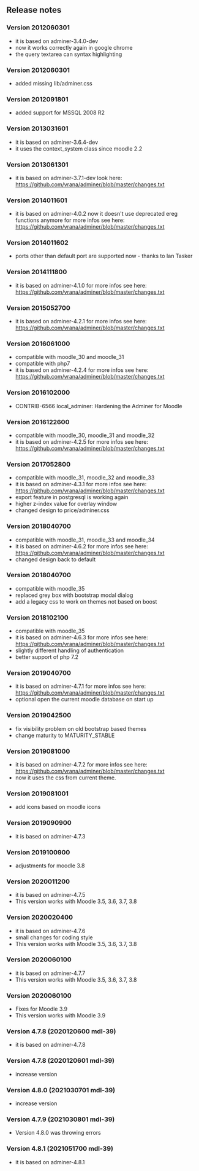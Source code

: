 ## Release notes

### Version 2012060301
* it is based on adminer-3.4.0-dev
* now it works correctly again in google chrome
* the query textarea can syntax highlighting

### Version 2012060301
* added missing lib/adminer.css

### Version 2012091801
* added support for MSSQL 2008 R2

### Version 2013031601
* it is based on adminer-3.6.4-dev
* it uses the context_system class since moodle 2.2

### Version 2013061301
* it is based on adminer-3.7.1-dev
    look here: https://github.com/vrana/adminer/blob/master/changes.txt

### Version 2014011601
* it is based on adminer-4.0.2
    now it doesn't use deprecated ereg functions anymore
    for more infos see here: https://github.com/vrana/adminer/blob/master/changes.txt

### Version 2014011602
* ports other than default port are supported now - thanks to Ian Tasker

### Version 2014111800
* it is based on adminer-4.1.0
    for more infos see here: https://github.com/vrana/adminer/blob/master/changes.txt

### Version 2015052700
* it is based on adminer-4.2.1
    for more infos see here: https://github.com/vrana/adminer/blob/master/changes.txt

### Version 2016061000
* compatible with moodle_30 and moodle_31
* compatible with php7
* it is based on adminer-4.2.4
    for more infos see here: https://github.com/vrana/adminer/blob/master/changes.txt

### Version 2016102000
* CONTRIB-6566 local_adminer: Hardening the Adminer for Moodle

### Version 2016122600
* compatible with moodle_30, moodle_31 and moodle_32
* it is based on adminer-4.2.5
    for more infos see here: https://github.com/vrana/adminer/blob/master/changes.txt

### Version 2017052800
* compatible with moodle_31, moodle_32 and moodle_33
* it is based on adminer-4.3.1
    for more infos see here: https://github.com/vrana/adminer/blob/master/changes.txt
* export feature in postgresql is working again
* higher z-index value for overlay window
* changed design to price/adminer.css

### Version 2018040700
* compatible with moodle_31, moodle_33 and moodle_34
* it is based on adminer-4.6.2
    for more infos see here: https://github.com/vrana/adminer/blob/master/changes.txt
* changed design back to default

### Version 2018040700
* compatible with moodle_35
* replaced grey box with bootstrap modal dialog
* add a legacy css to work on themes not based on boost

### Version 2018102100
* compatible with moodle_35
* it is based on adminer-4.6.3
    for more infos see here: https://github.com/vrana/adminer/blob/master/changes.txt
* slightly different handling of authentication
* better support of php 7.2

### Version 2019040700
* it is based on adminer-4.7.1
    for more infos see here: https://github.com/vrana/adminer/blob/master/changes.txt
* optional open the current moodle database on start up

### Version 2019042500
* fix visibility problem on old bootstrap based themes
* change maturity to MATURITY_STABLE

### Version 2019081000
* it is based on adminer-4.7.2
    for more infos see here: https://github.com/vrana/adminer/blob/master/changes.txt
* now it uses the css from current theme.

### Version 2019081001
* add icons based on moodle icons

### Version 2019090900
* it is based on adminer-4.7.3

### Version 2019100900
* adjustments for moodle 3.8

### Version 2020011200
* it is based on adminer-4.7.5
* This version works with Moodle 3.5, 3.6, 3.7, 3.8

### Version 2020020400
* it is based on adminer-4.7.6
* small changes for coding style
* This version works with Moodle 3.5, 3.6, 3.7, 3.8

### Version 2020060100
* it is based on adminer-4.7.7
* This version works with Moodle 3.5, 3.6, 3.7, 3.8

### Version 2020060100
* Fixes for Moodle 3.9
* This version works with Moodle 3.9

### Version 4.7.8 (2020120600 mdl-39)
* it is based on adminer-4.7.8

### Version 4.7.8 (2020120601 mdl-39)
* increase version

### Version 4.8.0 (2021030701 mdl-39)
* increase version

### Version 4.7.9 (2021030801 mdl-39)
* Version 4.8.0 was throwing errors

### Version 4.8.1 (2021051700 mdl-39)
* it is based on adminer-4.8.1
